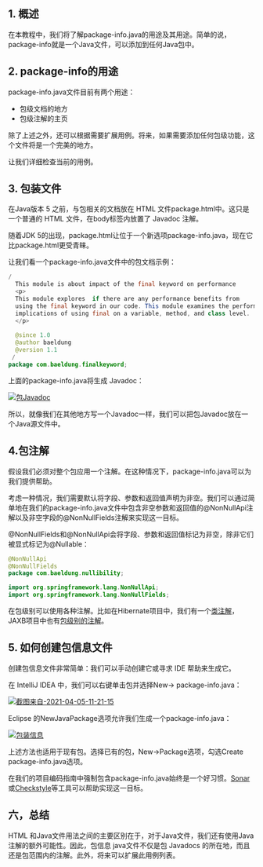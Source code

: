 ## 1. 概述

在本教程中，我们将了解package-info.java的用途及其用途。简单的说，package-info就是一个Java文件，可以添加到任何Java包中。

## 2. package-info的用途

package-info.java文件目前有两个用途：

-   包级文档的地方
-   包级注解的主页

除了上述之外，还可以根据需要扩展用例。将来，如果需要添加任何包级功能，这个文件将是一个完美的地方。

让我们详细检查当前的用例。

## 3. 包装文件

在Java版本 5 之前，与包相关的文档放在 HTML 文件package.html中。这只是一个普通的 HTML 文件，在body标签内放置了 Javadoc 注解。

随着JDK 5的出现，package.html让位于一个新选项package-info.java，现在它比package.html更受青睐。

让我们看一个package-info.java文件中的包文档示例：

```java
/
  This module is about impact of the final keyword on performance
  <p>
  This module explores  if there are any performance benefits from
  using the final keyword in our code. This module examines the performance
  implications of using final on a variable, method, and class level.
  </p>
 
  @since 1.0
  @author baeldung
  @version 1.1
 /
package com.baeldung.finalkeyword;
```

上面的package-info.java将生成 Javadoc：

[![包Javadoc](https://www.baeldung.com/wp-content/uploads/2021/04/PackageJavadoc-1-1024x447.png)](https://www.baeldung.com/wp-content/uploads/2021/04/PackageJavadoc-1.png)

所以，就像我们在其他地方写一个Javadoc一样，我们可以把包Javadoc放在一个Java源文件中。

## 4.包注解

假设我们必须对整个包应用一个注解。在这种情况下，package-info.java可以为我们提供帮助。

考虑一种情况，我们需要默认将字段、参数和返回值声明为非空。我们可以通过简单地在我们的package-info.java文件中包含非空参数和返回值的@NonNullApi注解以及非空字段的@NonNullFields注解来实现这一目标。 

@NonNullFields和@NonNullApi会将字段、参数和返回值标记为非空，除非它们被显式标记为@Nullable：

```java
@NonNullApi
@NonNullFields
package com.baeldung.nullibility;

import org.springframework.lang.NonNullApi;
import org.springframework.lang.NonNullFields;
```

在包级别可以使用各种注解。比如在Hibernate项目中，我们有一个[类注解](https://docs.jboss.org/hibernate/orm/6.0/javadocs/org/hibernate/annotations/package-summary.html)，JAXB项目中也有[包级别的注解](https://docs.oracle.com/javase/8/docs/api/javax/xml/bind/annotation/package-summary.html)。

## 5. 如何创建包信息文件

创建包信息文件非常简单：我们可以手动创建它或寻求 IDE 帮助来生成它。

在 IntelliJ IDEA 中，我们可以右键单击包并选择New-> package-info.java：

[![截图来自-2021-04-05-11-21-15](https://www.baeldung.com/wp-content/uploads/2021/04/Screenshot-from-2021-04-05-11-21-15.png)](https://www.baeldung.com/wp-content/uploads/2021/04/Screenshot-from-2021-04-05-11-21-15.png)

Eclipse 的NewJavaPackage选项允许我们生成一个package-info.java：

[![包装信息](https://www.baeldung.com/wp-content/uploads/2021/04/PackageInfo.png)](https://www.baeldung.com/wp-content/uploads/2021/04/PackageInfo.png)

上述方法也适用于现有包。选择已有的包，New->Package选项，勾选Create package-info.java选项。

在我们的项目编码指南中强制包含package-info.java始终是一个好习惯。[Sonar](https://rules.sonarsource.com/java/tag/convention/RSPEC-1228)或[Checkstyle](https://checkstyle.sourceforge.io/config_javadoc.html#JavadocPackage)等工具可以帮助实现这一目标。

## 六，总结

HTML 和Java文件用法之间的主要区别在于，对于Java文件，我们还有使用Java注解的额外可能性。因此，包信息 java文件不仅是包 Javadocs 的所在地，而且还是包范围内的注解。此外，将来可以扩展此用例列表。